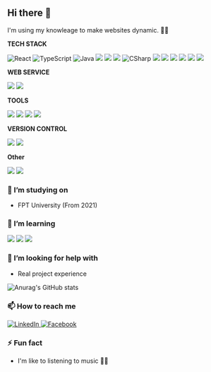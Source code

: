 ## Hi there 👋

I'm using my knowleage to make websites dynamic. 🕺🏽

**TECH STACK**

<div display="flex">
  <img src="https://img.shields.io/badge/react-%2320232a.svg?style=for-the-badge&logo=react&logoColor=%2361DAFB" alt="React"/>
  <img src="https://img.shields.io/badge/typescript-%23007ACC.svg?style=for-the-badge&logo=typescript&logoColor=white" alt="TypeScript"/>
  <img src="https://img.shields.io/badge/Java-ffcc00?style=for-the-badge&logo=java&logoColor=white" alt="Java"/>
  <img src="https://img.shields.io/badge/spring%20-%236DB33F.svg?&style=for-the-badge&logo=spring&logoColor=white"/>
  <img src="https://img.shields.io/badge/Spring_Boot-F2F4F9?style=for-the-badge&logo=spring-boot"/>
  <img src="https://img.shields.io/badge/JWT-000000?style=for-the-badge&logo=JSON%20web%20tokens&logoColor=white"/>
  <img src="https://img.shields.io/badge/.net-ffffff?style=for-the-badge&logo=c-sharp&logoColor=9966ff" alt="CSharp"/>
  <img src="https://img.shields.io/badge/mysql-%2300f.svg?&style=for-the-badge&logo=mysql&logoColor=white"/>
  <img src="https://img.shields.io/badge/shell_script%20-%23121011.svg?&style=for-the-badge&logo=gnu-bash&logoColor=white"/>
  <img src="https://img.shields.io/badge/bootstrap%20-%23563D7C.svg?&style=for-the-badge&logo=bootstrap&logoColor=white"/>
  <img src="https://img.shields.io/badge/unity-%23000000.svg?style=for-the-badge&logo=unity&logoColor=white"/>
  <img src="https://img.shields.io/badge/Meta-%230467DF.svg?style=for-the-badge&logo=Meta&logoColor=white"/>
  <img src="https://img.shields.io/badge/MongoDB-%234ea94b.svg?style=for-the-badge&logo=mongodb&logoColor=white"/>
  
  
  
  
  
  
</div>

**WEB SERVICE**
<div display="flex">
  <img src="https://img.shields.io/badge/AWS%20-%23FF9900.svg?&style=for-the-badge&logo=amazon-aws&logoColor=white"/> 
  <img src="https://img.shields.io/badge/DigitalOcean-%230167ff.svg?&style=for-the-badge&logo=digitalOcean&logoColor=white"/>
</div>

**TOOLS**
<div display="flex">
  <img src="https://img.shields.io/badge/figma%20-%23F24E1E.svg?&style=for-the-badge&logo=figma&logoColor=white"/>
  <img src="https://img.shields.io/badge/VSCode-0078D4?style=for-the-badge&logo=visual%20studio%20code&logoColor=white"/>
  <img src="https://img.shields.io/badge/Visual_Studio-5C2D91?style=for-the-badge&logo=visual%20studio&logoColor=white"/>
  <img src="https://img.shields.io/badge/IntelliJ_IDEA-000000.svg?style=for-the-badge&logo=intellij-idea&logoColor=white"/>
</div>

**VERSION CONTROL**
<div display="flex">
  <img src="https://img.shields.io/badge/git%20-%23F05033.svg?&style=for-the-badge&logo=git&logoColor=white"/>
  <img src="https://img.shields.io/badge/github%20-%23121011.svg?&style=for-the-badge&logo=github&logoColor=white"/>
</div>

**Other**
<div display="flex">
  <img src="https://img.shields.io/badge/docker%20-%230db7ed.svg?&style=for-the-badge&logo=docker&logoColor=white"/>
  <img src="https://img.shields.io/badge/-Arduino-00979D?style=for-the-badge&logo=Arduino&logoColor=white"/>
</div>

### 🔭 I’m studying on

- FPT University (From 2021)

### 🌱 I’m learning

<div display="flex">
  <img src ="https://img.shields.io/badge/postgres-%23316192.svg?&style=for-the-badge&logo=postgresql&logoColor=white"/>
  <img src="https://img.shields.io/badge/Flutter-ffffff?style=for-the-badge&logo=flutter&logoColor=33ccff"/>
  <img src="https://img.shields.io/badge/apache%20-%23D42029.svg?&style=for-the-badge&logo=apache&logoColor=white"/>
</div>

### 🤔 I’m looking for help with

- Real project experience

![Anurag's GitHub stats](https://github-readme-stats.vercel.app/api?username=huscongao1692003&show_icons=true&theme=transparent)
### 📫 How to reach me

<div display="flex">
  <a href="https://www.linkedin.com/in/nguy%E1%BB%85n-th%C3%A0nh-09b20b253/">
    <img src="https://img.shields.io/badge/linkedin-%230077B5.svg?style=for-the-badge&logo=linkedin&logoColor=white" alt="LinkedIn"/>
  </a>
  <a href="https://www.facebook.com/isekai2003">
    <img src="https://img.shields.io/badge/Facebook-ffffff?style=for-the-badge&logo=facebook&logoColor=blue" alt="Facebook"/>
  </a>
</div>

### ⚡ Fun fact

- I'm like to listening to music 👩‍🎤

